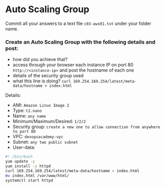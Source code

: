 # Auto Scaling Group

Commit all your answers to a text file `c03-aws01.txt` under your folder name.


### Create an Auto Scaling Group with the following details and post:

- how did you achieve that?
- access through your browser each instance IP on port 80 `http://<instance-ip>` and post the hostname of each one
- details of the security group used
- what this line is doing? `curl 169.254.169.254/latest/meta-data/hostname > index.html`

Details:

- AMI: `Amazon Linux Image 2`
- Type: `t2.nano`
- Name: `any name`
- Minimum/Maximum/Desired: `1/2/2`
- Security group: `create a new one to allow connection from anywhere to port 80`
- VPC: `devopsacademy-vpc`
- Subnet: `any two public subnet`
- User-data:
```bash
#! /bin/bash
yum update -y
yum install -y httpd
curl 169.254.169.254/latest/meta-data/hostname > index.html
mv index.html /var/www/html/
systemctl start httpd
```
